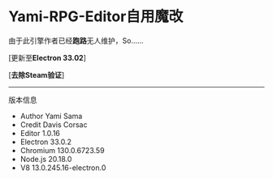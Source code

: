 # Yami-RPG-Editor**自用魔改**

由于此引擎作者已经**跑路**无人维护，So……

[更新至**Electron 33.02**]

[**去除Steam验证**]

------------------------
版本信息
- Author Yami Sama
- Credit Davis Corsac
- Editor 1.0.16
- Electron 33.0.2
- Chromium 130.0.6723.59
- Node.js 20.18.0
- V8 13.0.245.16-electron.0
